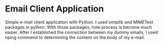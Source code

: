 # Email Client Application
Simple e-mail  client application with Python.
I used smtplib and MIMEText
packages in python. With those packages, hole process is become 
much easier. After I established the connection between my 
dummy emails, I used nping commend to determining the content 
on the body of my e-mail. 
